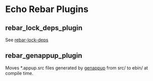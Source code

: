 # Echo Rebar Plugins #

## rebar_lock_deps_plugin

See [rebar-lock-deps](https://github.com/EchoTeam/rebar-lock-deps)

## rebar_genappup_plugin

Moves *.appup.src files generated by [genappup](https://github.com/EchoTeam/genappup) from src/ to ebin/ at compile time.
